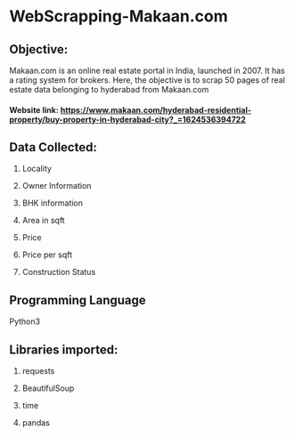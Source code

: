 # WebScrapping-Makaan.com
## Objective:
Makaan.com is an online real estate portal in India, launched in 2007. It has a rating system for brokers. Here, the objective is to scrap 50 pages of real estate data belonging to hyderabad from Makaan.com
#### Website link: https://www.makaan.com/hyderabad-residential-property/buy-property-in-hyderabad-city?_=1624536394722

## Data Collected:

1. Locality

2. Owner Information

3. BHK information

4. Area in sqft

5. Price

6. Price per sqft

7. Construction Status

## Programming Language 
Python3

## Libraries imported:

1. requests

2. BeautifulSoup

3. time

4. pandas



